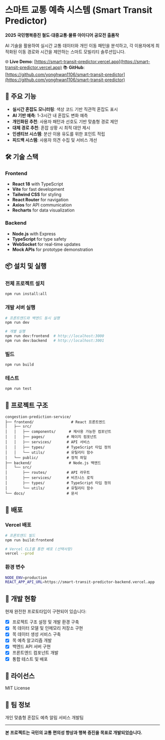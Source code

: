 # 스마트 교통 예측 시스템 (Smart Transit Predictor)

**2025 국민행복증진 철도·대중교통·물류 아이디어 공모전 출품작**

AI 기술을 활용하여 실시간 교통 데이터와 개인 이동 패턴을 분석하고, 각 이용자에게 최적화된 이동 경로와 시간을 제안하는 스마트 모빌리티 솔루션입니다.

🌐 **Live Demo**: [https://smart-transit-predictor.vercel.app](https://smart-transit-predictor.vercel.app)
📚 **GitHub**: [https://github.com/yonghwan1106/smart-transit-predictor](https://github.com/yonghwan1106/smart-transit-predictor)

## 🚀 주요 기능

- **실시간 혼잡도 모니터링**: 색상 코드 기반 직관적 혼잡도 표시
- **AI 기반 예측**: 1-3시간 내 혼잡도 변화 예측
- **개인화된 추천**: 사용자 패턴과 선호도 기반 맞춤형 경로 제안
- **대체 경로 추천**: 혼잡 상황 시 최적 대안 제시
- **인센티브 시스템**: 분산 이용 유도를 위한 포인트 적립
- **피드백 시스템**: 사용자 의견 수집 및 서비스 개선

## 🛠 기술 스택

### Frontend
- **React 18** with TypeScript
- **Vite** for fast development
- **Tailwind CSS** for styling
- **React Router** for navigation
- **Axios** for API communication
- **Recharts** for data visualization

### Backend
- **Node.js** with Express
- **TypeScript** for type safety
- **WebSocket** for real-time updates
- **Mock APIs** for prototype demonstration

## 📦 설치 및 실행

### 전체 프로젝트 설치
```bash
npm run install:all
```

### 개발 서버 실행
```bash
# 프론트엔드와 백엔드 동시 실행
npm run dev

# 개별 실행
npm run dev:frontend  # http://localhost:3000
npm run dev:backend   # http://localhost:3001
```

### 빌드
```bash
npm run build
```

### 테스트
```bash
npm run test
```

## 📁 프로젝트 구조

```
congestion-prediction-service/
├── frontend/                 # React 프론트엔드
│   ├── src/
│   │   ├── components/      # 재사용 가능한 컴포넌트
│   │   ├── pages/          # 페이지 컴포넌트
│   │   ├── services/       # API 서비스
│   │   ├── types/          # TypeScript 타입 정의
│   │   └── utils/          # 유틸리티 함수
│   └── public/             # 정적 파일
├── backend/                 # Node.js 백엔드
│   └── src/
│       ├── routes/         # API 라우트
│       ├── services/       # 비즈니스 로직
│       ├── types/          # TypeScript 타입 정의
│       └── utils/          # 유틸리티 함수
└── docs/                   # 문서
```

## 🚀 배포

### Vercel 배포
```bash
# 프론트엔드 빌드
npm run build:frontend

# Vercel CLI를 통한 배포 (선택사항)
vercel --prod
```

### 환경 변수
```bash
NODE_ENV=production
REACT_APP_API_URL=https://smart-transit-predictor-backend.vercel.app
```

## 🎯 개발 현황

현재 완전한 프로토타입이 구현되어 있습니다:

- [x] 프로젝트 구조 설정 및 개발 환경 구축
- [x] 목 데이터 모델 및 인메모리 저장소 구현
- [x] 목 데이터 생성 서비스 구축
- [x] 목 예측 알고리즘 개발
- [x] 백엔드 API 서버 구현
- [x] 프론트엔드 컴포넌트 개발
- [x] 통합 테스트 및 배포

## 📄 라이선스

MIT License

## 👥 팀 정보

개인 맞춤형 혼잡도 예측 알림 서비스 개발팀

---

**본 프로젝트는 국민의 교통 편의성 향상과 행복 증진을 목표로 개발되었습니다.**